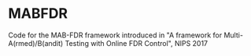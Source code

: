# MABFDR
Code for the MAB-FDR framework introduced in "A framework for Multi-A(rmed)/B(andit) Testing with Online FDR Control", NIPS 2017
